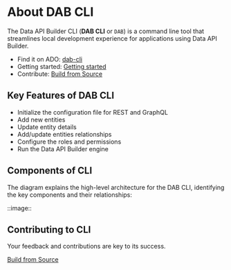 # About DAB CLI

The Data API Builder CLI (**DAB CLI** or `DAB`) is a command line tool that streamlines local development experience for applications using Data API Builder.

- Find it on ADO: [dab-cli](https://github.com/Azure/hawaii-cli/tags)
- Getting started: [Getting started](./getting-started-dab-cli.md)
- Contribute: [Build from Source](../../src/Hawaii-Cli/CONTRIBUTING.md)

## Key Features of DAB CLI

- Initialize the configuration file for REST and GraphQL
- Add new entities
- Update entity details
- Add/update entities relationships
- Configure the roles and permissions
- Run the Data API Builder engine

## Components of CLI

The diagram explains the high-level architecture for the DAB CLI, identifying the key components and their relationships:

::image::

## Contributing to CLI

Your feedback and contributions are key to its success.

[Build from Source](../../src/Hawaii-Cli/CONTRIBUTING.md)
